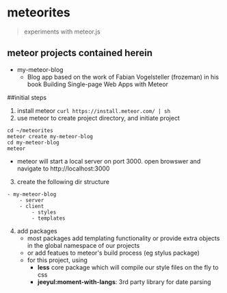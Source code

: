 # meteorites
> experiments with meteor.js
 
## meteor projects contained herein
- my-meteor-blog
    + Blog app based on the work of Fabian Vogelsteller (frozeman) in his book Building Single-page Web Apps with Meteor


##initial steps
1. install meteor
```curl https://install.meteor.com/ | sh```
2. use meteor to create project directory, and initiate project
```
cd ~/meteorites
meteor create my-meteor-blog
cd my-meteor-blog
meteor
```
- meteor will start a local server on port 3000.  open browswer and navigate to http://localhost:3000 
3. create the following dir structure
```
- my-meteor-blog
    - server
    - client
        - styles
        - templates
```
4. add packages
     - most packages add templating functionality or provide extra objects in the global namespace of our projects
     - or add featues to meteor's build process (eg stylus package)
     - for this project, using 
          - **less** core package which will compile our style files on the fly to css
          - **jeeyul:moment-with-langs**: 3rd party library for date parsing
